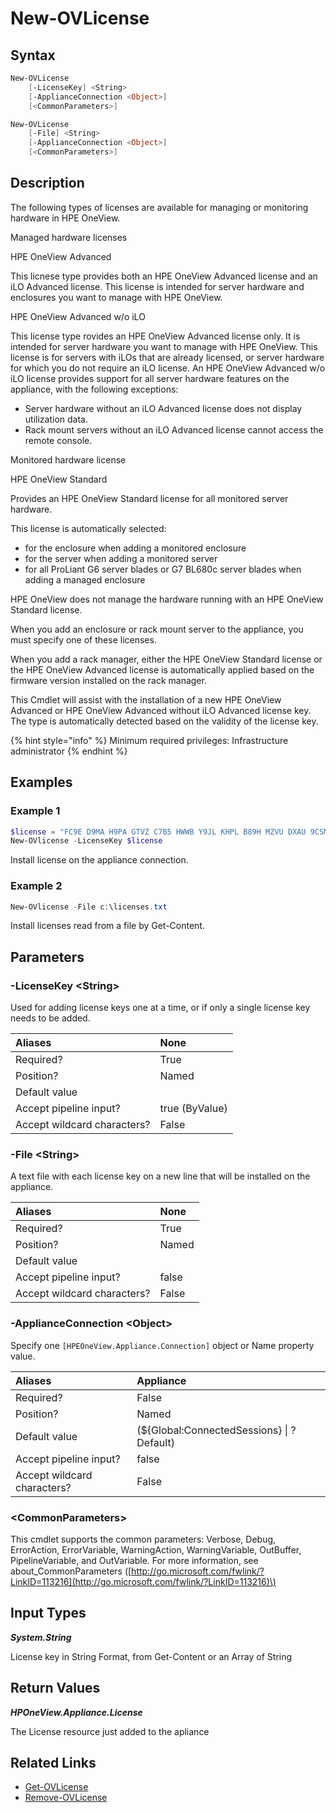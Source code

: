 ﻿---
description: Install license on the appliance
---

# New-OVLicense

## Syntax

```powershell
New-OVLicense
    [-LicenseKey] <String>
    [-ApplianceConnection <Object>]
    [<CommonParameters>]
```

```powershell
New-OVLicense
    [-File] <String>
    [-ApplianceConnection <Object>]
    [<CommonParameters>]
```

## Description

The following types of licenses are available for managing or monitoring hardware in HPE OneView.

Managed hardware licenses

HPE OneView Advanced

This licnese type provides both an HPE OneView Advanced license and an iLO Advanced license.  This license is intended for server hardware and enclosures you want to manage with HPE OneView.

HPE OneView Advanced w/o iLO

This license type rovides an HPE OneView Advanced license only.  It is intended for server hardware you want to manage with HPE OneView. This license is for servers with iLOs that are already licensed, or server hardware for which you do not require an iLO license.  An HPE OneView Advanced w/o iLO license provides support for all server hardware features on the appliance, with the following exceptions:

*  Server hardware without an iLO Advanced license does not display utilization data.
*  Rack mount servers without an iLO Advanced license cannot access the remote console.

Monitored hardware license

HPE OneView Standard

Provides an HPE OneView Standard license for all monitored server hardware.

This license is automatically selected:

*  for the enclosure when adding a monitored enclosure
*  for the server when adding a monitored server
*  for all ProLiant G6 server blades or G7 BL680c server blades when adding a managed enclosure

HPE OneView does not manage the hardware running with an HPE OneView Standard license.

When you add an enclosure or rack mount server to the appliance, you must specify one of these licenses.

When you add a rack manager, either the HPE OneView Standard license or the HPE OneView Advanced license is automatically applied based on the firmware version installed on the rack manager.

This Cmdlet will assist with the installation of a new HPE OneView Advanced or HPE OneView Advanced without iLO Advanced license key.  The type is automatically detected based on the validity of the license key.

{% hint style="info" %}
Minimum required privileges: Infrastructure administrator
{% endhint %}

## Examples

###  Example 1 

```powershell
$license = "FC9E D9MA H9PA GTVZ C7B5 HWWB Y9JL KHPL B89H MZVU DXAU 9CSM GHTG L762 2F25 HJF9 KJVT D5TM EFVW TZNJ FGTM NQ6G 2P2J 9G82 ZJKZ EWLR VW8A Y5A4 N2SK H1MQ XJJL LUQH ZUWD 9ATC NJ79 CEJC 5S86 FC4X EKSZ X4CP XZLU FSXS FKS6 KKCE 4NMU FPN5 N82E Z2RX 3QTM EFQC 29JK 29MC "ORDER_101613 E1Y94A HP_OV_3yr_24x7_Supp_Phys_1_Svr_Lic EONEJTCDT4FJ"_35HZP-CYMTH-W414S-2DGKZ-S6MPH"
New-OVlicense -LicenseKey $license
```

Install license on the appliance connection.

###  Example 2 

```powershell
New-OVlicense -File c:\licenses.txt
```

Install licenses read from a file by Get-Content.

## Parameters

### -LicenseKey &lt;String&gt;

Used for adding license keys one at a time, or if only a single license key needs to be added.

| Aliases | None |
| :--- | :--- |
| Required? | True |
| Position? | Named |
| Default value |  |
| Accept pipeline input? | true (ByValue) |
| Accept wildcard characters? | False |

### -File &lt;String&gt;

A text file with each license key on a new line that will be installed on the appliance.

| Aliases | None |
| :--- | :--- |
| Required? | True |
| Position? | Named |
| Default value |  |
| Accept pipeline input? | false |
| Accept wildcard characters? | False |

### -ApplianceConnection &lt;Object&gt;

Specify one `[HPEOneView.Appliance.Connection]` object or Name property value.

| Aliases | Appliance |
| :--- | :--- |
| Required? | False |
| Position? | Named |
| Default value | (${Global:ConnectedSessions} &vert; ? Default) |
| Accept pipeline input? | false |
| Accept wildcard characters? | False |

### &lt;CommonParameters&gt;

This cmdlet supports the common parameters: Verbose, Debug, ErrorAction, ErrorVariable, WarningAction, WarningVariable, OutBuffer, PipelineVariable, and OutVariable. For more information, see about\_CommonParameters \([http://go.microsoft.com/fwlink/?LinkID=113216](http://go.microsoft.com/fwlink/?LinkID=113216)\)

## Input Types

_**System.String**_

License key in String Format, from Get-Content or an Array of String

## Return Values

_**HPOneView.Appliance.License**_

The License resource just added to the apliance

## Related Links

* [Get-OVLicense](get-ovlicense.md)
* [Remove-OVLicense](remove-ovlicense.md)
